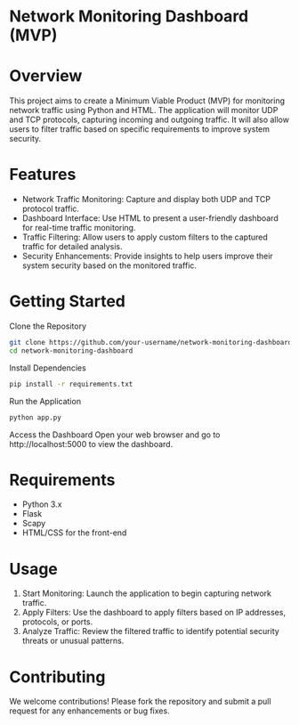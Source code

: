 # Network Monitoring Dashboard (MVP)

# Overview
This project aims to create a Minimum Viable Product (MVP) for monitoring network traffic using Python and HTML. The application will monitor UDP and TCP protocols, capturing incoming and outgoing traffic. It will also allow users to filter traffic based on specific requirements to improve system security.

# Features
- Network Traffic Monitoring: Capture and display both UDP and TCP protocol traffic.
- Dashboard Interface: Use HTML to present a user-friendly dashboard for real-time traffic monitoring.
- Traffic Filtering: Allow users to apply custom filters to the captured traffic for detailed analysis.
- Security Enhancements: Provide insights to help users improve their system security based on the monitored traffic.

# Getting Started

Clone the Repository

```sh
git clone https://github.com/your-username/network-monitoring-dashboard.git
cd network-monitoring-dashboard
```
Install Dependencies

```sh 
pip install -r requirements.txt
```

Run the Application

```sh
python app.py
```
Access the Dashboard
Open your web browser and go to http://localhost:5000 to view the dashboard.

# Requirements
- Python 3.x
- Flask
- Scapy
- HTML/CSS for the front-end
# Usage
1. Start Monitoring: Launch the application to begin capturing network traffic.
2. Apply Filters: Use the dashboard to apply filters based on IP addresses, protocols, or ports.
3. Analyze Traffic: Review the filtered traffic to identify potential security threats or unusual patterns.

# Contributing

We welcome contributions! Please fork the repository and submit a pull request for any enhancements or bug fixes.
